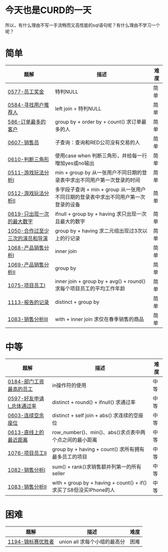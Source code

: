 # 今天也是CURD的一天
所以，有什么理由不写一手流畅而又高性能的sql语句呢？有什么理由不学习一个呢？


# 简单
|题解|描述|难度|
|--|--|--| 
|[0577-员工奖金](./0577-员工奖金.md)| 特判NULL |简单|
|[0584-寻找用户推荐人](./0584-寻找用户推荐人.md)| left join + 特判NULL|简单|
|[586-订单最多的客户](./586-订单最多的客户.md)|group by + order by + count() 求订单最多的人|简单|
|[0607-销售员](./0607-销售员.md)|子查询：查询和RED公司没有交易的人|简单|
|[0610-判断三角形](./0610-判断三角形.md)|使用case when 判断三角形，并给每一行增加yes或no输出|简单|
|[0511-游戏玩法分析I](./0511.(游戏玩法分析I).md)|min + group by 从一张用户不同日期的登录表中求出不同用户第一次登录的时间|简单|
|[0512-游戏玩法分析II](./0512.(游戏玩法分析II).md)|多字段子查询 + min + group 从一张用户不同日期的登录表中求出不同用户第一次登录的设备|简单|
|[0619-只出现一次的最大数字](./0619-只出现一次的最大数字.md)|ifnull + group by + having 求只出现一次且最大的数字|简单|
|[1050-合作过至少三次的演员和导演](./1050-合作过至少三次的演员和导演.md)|group by + having 求二元组出现过3次以上的行记录|简单|
|[1068-产品销售分析I](./1068-产品销售分析I.md)|inner join|简单|
|[1069-产品销售分析II](./1069-产品销售分析II.md)|group by|简单|
|[1075-项目员工I](./1075-项目员工I.md)|inner join + group by + avg() + round()求每个项目员工的平均工作年龄|简单|
|[1113-报告的记录](./1113.%E6%8A%A5%E5%91%8A%E7%9A%84%E8%AE%B0%E5%BD%95.md)|distinct + group by |简单|
|[1083-销售分析III](./1084-%E9%94%80%E5%94%AE%E5%88%86%E6%9E%90III.md)|with + inner join 求仅在春季销售的商品|简单|


# 中等
|题解|描述|难度|
|--|--|--| 
|[0184-部门工资最高的员工](./0184(部门工资最高的员工).md)| in操作符的使用 |中等| 
|[0597-好友申请I_总体通过率](./0597-好友申请I_总体通过率.md)|distinct + round() + ifnull() 求通过率|中等|
|[0603-连续空余座位](./0603-连续空余座位.md)|distinct + self join + abs() 求连续的空座位|中等|
|[0613-直线上的最近距离](./0613-直线上的最近距离.md)|row_number()、min()、abs()求点表中两个点之间的最小距离|中等|
|[1076-项目员工II](./1076-项目员工II.md)|group by + having + count() 求所有拥有最多员工的项目|中等|
|[1082-销售分析I](./1082-销售分析I.md)|sum() + rank()求销售额并列第一的所有seller|中等|
|[1083-销售分析II](./1083-销售分析II.md)|with + group by + having + count() + if() 求买了S8但没买IPhone的人|中等|


# 困难
|题解|描述|难度|
|--|--|--| 
|[1194-锦标赛优胜者](./1194-%E9%94%A6%E6%A0%87%E8%B5%9B%E4%BC%98%E8%83%9C%E8%80%85.md)|union all 求每个小组的最高分|困难|